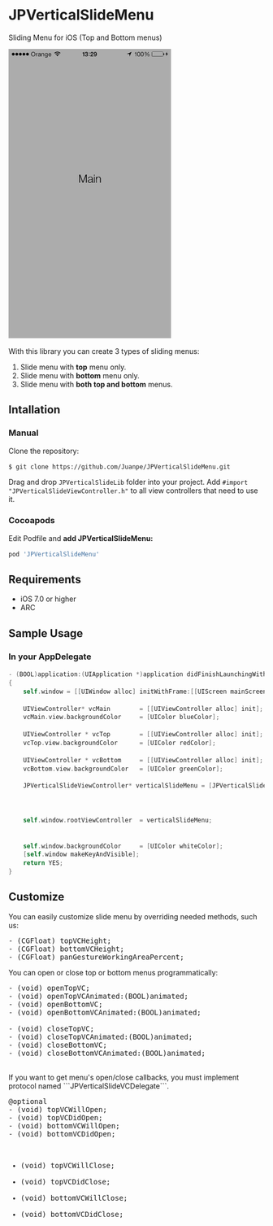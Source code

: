 JPVerticalSlideMenu
===================

Sliding Menu for iOS (Top and Bottom menus)

<img src="JPVerticalSlideMenu.gif" width=320>

With this library you can create 3 types of sliding menus: <br>
1. Slide menu with <b>top</b> menu only. <br>
2. Slide menu with <b>bottom</b> menu only. <br>
3. Slide menu with <b>both top and bottom</b> menus. <br>

## Intallation

### Manual

Clone the repository:

```bash
$ git clone https://github.com/Juanpe/JPVerticalSlideMenu.git
```

Drag and drop `JPVerticalSlideLib` folder into your project. Add `#import "JPVerticalSlideViewController.h"` to all view controllers that need to use it.

### Cocoapods

Edit Podfile and **add JPVerticalSlideMenu:**

```bash
pod 'JPVerticalSlideMenu'
```

## Requirements

- iOS 7.0 or higher
- ARC

## Sample Usage


### In your AppDelegate

```objective-c
- (BOOL)application:(UIApplication *)application didFinishLaunchingWithOptions:(NSDictionary *)launchOptions
{
    self.window = [[UIWindow alloc] initWithFrame:[[UIScreen mainScreen] bounds]];

    UIViewController* vcMain        = [[UIViewController alloc] init];
    vcMain.view.backgroundColor     = [UIColor blueColor];
    
    UIViewController * vcTop        = [[UIViewController alloc] init];
    vcTop.view.backgroundColor      = [UIColor redColor];
    
    UIViewController * vcBottom     = [[UIViewController alloc] init];
    vcBottom.view.backgroundColor   = [UIColor greenColor];
    
    JPVerticalSlideViewController* verticalSlideMenu = [JPVerticalSlideViewController verticalSlideMenuWithMainVC:vcMain
                                                                                                         andTopVC:vcTop
                                                                                                      andBottomVC:vcBottom];
    
    self.window.rootViewController  = verticalSlideMenu;
    
    
    self.window.backgroundColor     = [UIColor whiteColor];
    [self.window makeKeyAndVisible];
    return YES;
}
```

## Customize

You can easily customize slide menu by overriding needed methods, such us: 
<pre>
- (CGFloat) topVCHeight;
- (CGFloat) bottomVCHeight;
- (CGFloat) panGestureWorkingAreaPercent;
</pre>

You can open or close top or bottom menus programmatically:
<pre>
- (void) openTopVC;
- (void) openTopVCAnimated:(BOOL)animated;
- (void) openBottomVC;
- (void) openBottomVCAnimated:(BOOL)animated;

- (void) closeTopVC;
- (void) closeTopVCAnimated:(BOOL)animated;
- (void) closeBottomVC;
- (void) closeBottomVCAnimated:(BOOL)animated;
</pre>

<br>
If you want to get menu's open/close callbacks, you must implement protocol named ```JPVerticalSlideVCDelegate```.
<pre>
@optional
- (void) topVCWillOpen;
- (void) topVCDidOpen;
- (void) bottomVCWillOpen;
- (void) bottomVCDidOpen;

- (void) topVCWillClose;
- (void) topVCDidClose;
- (void) bottomVCWillClose;
- (void) bottomVCDidClose;
</pre>

